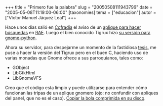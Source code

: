 +++
title = "Primero fue la palabra"
slug = "20050508111943796"
date = "2005-05-08T11:19:00-06:00"
[taxonomies]
tema = ["educacion"]
autor = ["Víctor Manuel Jáquez Leal"]
+++

Hace unos días salió en [Cofradía](http://cofradia.org) el aviso de un
[aplique para hacer
búsquedas](http://cofradia.org/modules.php?name=News&file=article&sid=13441)
en [RAE](http://www.rae.ese). Luego el bien conocido Tigrux hizo [su
versión para
gnome-python](http://cofradia.org/modules.php?name=News&file=article&sid=13483).

Ahora su servidor, para despejarme un momento de la fastidiosa
[tesis](http://www.ceyusa.com/documentos/tesis/tesis.pdf), me puse a
hacer la versión del Tigrux pero en el buen C, haciendo uso de varias
monadas que Gnome ofrece a sus parroquianos, tales como:

-   GObject
-   LibGtkHtml
-   LibGnomeVFS

Creo que el código esta limpio y puede utilizarse para entender cómo
funcionan las tripas de un aplique gnomero (ojo: no confundir con
apliques del panel, que no es el caso). [Copiar la bola comprimida en su
disco](http://www.ceyusa.com/software/palabra.tgz).

